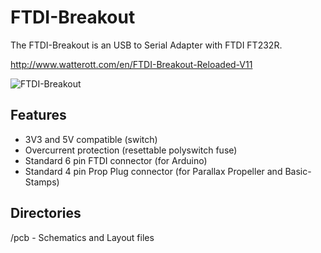 # FTDI-Breakout
The FTDI-Breakout is an USB to Serial Adapter with FTDI FT232R.

<http://www.watterott.com/en/FTDI-Breakout-Reloaded-V11>

![FTDI-Breakout](https://github.com/watterott/FTDI-Breakout/raw/master/img/ftdi-breakout.jpg)

## Features
 * 3V3 and 5V compatible (switch)
 * Overcurrent protection (resettable polyswitch fuse)
 * Standard 6 pin FTDI connector (for Arduino)
 * Standard 4 pin Prop Plug connector (for Parallax Propeller and Basic-Stamps)


## Directories
 /pcb - Schematics and Layout files
